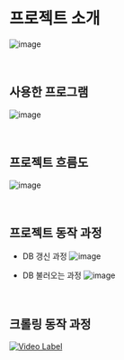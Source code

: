 # 프로젝트 소개
![image](https://user-images.githubusercontent.com/70836243/224588025-e9b25a6f-7bc4-4050-b329-5ce004bd63f5.png)

<br>


## 사용한 프로그램
![image](https://user-images.githubusercontent.com/70836243/224588059-df16451c-74b4-45e9-9e88-0bc865596cb5.png)

<br>

## 프로젝트 흐름도
![image](https://user-images.githubusercontent.com/70836243/224588133-10c448f1-8656-415b-8d11-24f8098a497e.png)

<br>


## 프로젝트 동작 과정

- DB 갱신 과정
![image](https://user-images.githubusercontent.com/70836243/224588189-50a3f664-b985-43cb-83b9-443b4159b6da.png)


- DB 불러오는 과정
![image](https://user-images.githubusercontent.com/70836243/224588279-8ae806ed-8871-40c5-b123-ca5b44078d77.png)

<br>

## 크롤링 동작 과정


[![Video Label](http://img.youtube.com/vi/Eh40duS1a3Q/0.jpg)](https://youtu.be/Eh40duS1a3Q)

